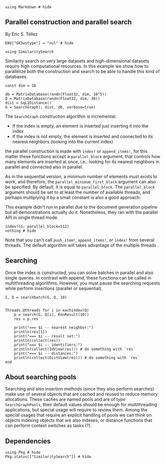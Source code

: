 <!--This file was generated, do not modify it.-->
````julia:ex1
using Markdown # hide
````

## Parallel construction and parallel search
By Eric S. Téllez

````julia:ex2
ENV["GKSwstype"] = "nul" # hide

using SimilaritySearch
````

Similarity search on very large datasets and high-dimensional datasets require high computational
resources. In this example we show how to parallelize both the construction and search to be able to
handle this kind of databases.

````julia:ex3
const dim = 16

db = MatrixDatabase(randn(Float32, dim, 10^5))
Q = MatrixDatabase(randn(Float32, dim, 30))
dist = SqL2Distance()
G = SearchGraph(; dist, db, verbose=true)
````

The `SearchGraph` construction algorithm is incremental:
- If the index is empty, an element is inserted just inserting it into the index
- If the index is not empty, the element is inserted and connected to its nearest neighbors (looking into the current index)

the parallel construction is made with `index!` or `append_items!`, for this matter these functions accept
a `parallel_block` argument, that controls how many elements are inserted at once, i.e., looking for its nearest neighbors
in parallel and connected also in parallel.

As in the sequential version, a minimum number of elements must exists to work, and therefore, the `parallel_minimum_first_block`
argument can also be specified. By default, it is equal to `parallel_block`.
The `parallel_block` argument should be set to at least the number of available threads, and perhaps multiplying it by
a small constant is also a good approach.

This example didn't run in parallel due to the document generation pipeline but all demonstrations actually do it.
Nonetheless, they ran with the parallel API in single thread mode.

````julia:ex4
index!(G; parallel_block=512)
nothing # hide
````

Note that you can't call `push_item!`, `append_items!`, or `index!` from several threads. The default algorithm will takes
advantage of the multiple threads .

## Searching
Once the index is constructed, you can solve batches in parallel and also single queries.
In contrast with append, these functions can be called in multithreading algorithms.
However, you must pause the searching requests while perform insertions (parallel or sequential).

````julia:ex5
I, D = searchbatch(G, Q, 10)


Threads.@threads for i in eachindex(Q)
    p = search(G, Q[i], KnnResult(10))
    res = p.res

    print("=== $i -- nearest neighbor:")
    println(res[1])
    print("=== $i -- result set:")
    println(collect(res))
    print("=== $i -- identifiers:")
    println(collect(IdView(res))) # do something with `res`
    print("=== $i -- distances:")
    println(collect(DistView(res))) # do something with `res`
end
````

## About searching pools
Searching and also insertion methods (since they also perform searches) make use of several objects that are cached
and reused to reduce memory allocations. These caches are named pools and are of type `SearchGraphPools`, their
default values should be enough for multithreading applications, but special usage will require to review them.
Among the special usages that require an explicit handling of pools we can think on objects indexing objects
that are also indexes, or distance functions that can perform context switches as tasks (?).

## Dependencies

````julia:ex6
using Pkg # hide
Pkg.status(["SimilaritySearch"]) # hide
````

